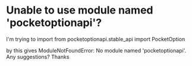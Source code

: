 
# Unable to use module named 'pocketoptionapi'?

I'm trying to import
from pocketoptionapi.stable_api import PocketOption

by this gives ModuleNotFoundError: No module named 'pocketoptionapi'. Any suggestions?
Thanks

        